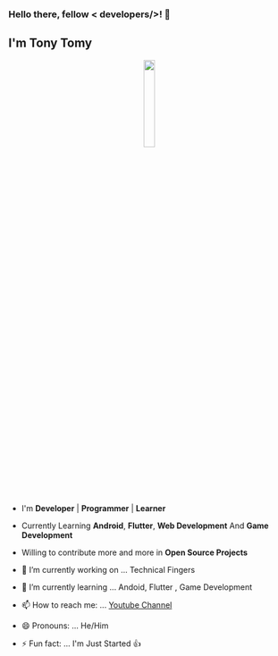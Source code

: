 ### Hello there, fellow < developers/>! 👋
## I'm Tony Tomy 


<p align="center">
<img width="20%" src="https://img.icons8.com/ios-filled/96/000000/programming.png"/>
</p>


- I'm **Developer** | **Programmer** | **Learner**
- Currently Learning **Android**, **Flutter**, **Web Development** And **Game Development**
- Willing to contribute more and more in **Open Source Projects**



- 🔭 I’m currently working on ... Technical Fingers
- 🌱 I’m currently learning ... Andoid, Flutter , Game Development
- 📫 How to reach me: ... [Youtube Channel](https://www.youtube.com/c/CyberSoftov)
- 😄 Pronouns: ...  He/Him
- ⚡ Fun fact: ... I'm Just Started :+1:


